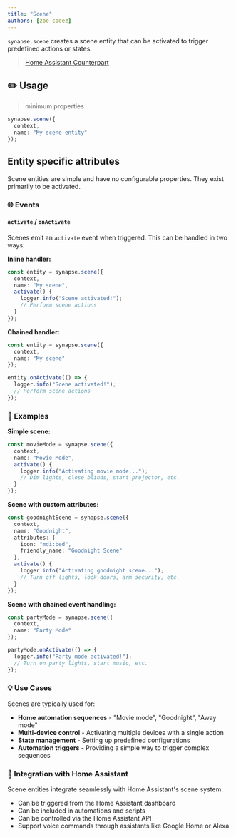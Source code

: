 ```yaml
---
title: "Scene"
authors: [zoe-codez]
---
```


`synapse.scene` creates a scene entity that can be activated to trigger predefined actions or states.

> [Home Assistant Counterpart](https://developers.home-assistant.io/docs/core/entity/scene)

## ✏️ Usage

> minimum properties

```typescript
synapse.scene({
  context,
  name: "My scene entity"
});
```

## Entity specific attributes

Scene entities are simple and have no configurable properties. They exist primarily to be activated.

### 🌐 Events

#### `activate` / `onActivate`

Scenes emit an `activate` event when triggered. This can be handled in two ways:

**Inline handler:**
```typescript
const entity = synapse.scene({
  context,
  name: "My scene",
  activate() {
    logger.info("Scene activated!");
    // Perform scene actions
  }
});
```

**Chained handler:**
```typescript
const entity = synapse.scene({
  context,
  name: "My scene"
});

entity.onActivate(() => {
  logger.info("Scene activated!");
  // Perform scene actions
});
```

### 📝 Examples

**Simple scene:**
```typescript
const movieMode = synapse.scene({
  context,
  name: "Movie Mode",
  activate() {
    logger.info("Activating movie mode...");
    // Dim lights, close blinds, start projector, etc.
  }
});
```

**Scene with custom attributes:**
```typescript
const goodnightScene = synapse.scene({
  context,
  name: "Goodnight",
  attributes: {
    icon: "mdi:bed",
    friendly_name: "Goodnight Scene"
  },
  activate() {
    logger.info("Activating goodnight scene...");
    // Turn off lights, lock doors, arm security, etc.
  }
});
```

**Scene with chained event handling:**
```typescript
const partyMode = synapse.scene({
  context,
  name: "Party Mode"
});

partyMode.onActivate(() => {
  logger.info("Party mode activated!");
  // Turn on party lights, start music, etc.
});
```

### 💡 Use Cases

Scenes are typically used for:
- **Home automation sequences** - "Movie mode", "Goodnight", "Away mode"
- **Multi-device control** - Activating multiple devices with a single action
- **State management** - Setting up predefined configurations
- **Automation triggers** - Providing a simple way to trigger complex sequences

### 🔧 Integration with Home Assistant

Scene entities integrate seamlessly with Home Assistant's scene system:
- Can be triggered from the Home Assistant dashboard
- Can be included in automations and scripts
- Can be controlled via the Home Assistant API
- Support voice commands through assistants like Google Home or Alexa
